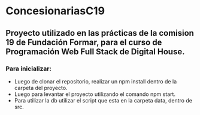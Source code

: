 # ConcesionariasC19
## Proyecto utilizado en las prácticas de la comision 19 de Fundación Formar, para el curso de Programación Web Full Stack de Digital House.
### Para inicializar: 
* Luego de clonar el repositorio, realizar un npm install dentro de la carpeta del proyecto.
* Luego para levantar el proyecto utilizando el comando npm start.
* Para utilizar la db utilizar el script que esta en la carpeta data, dentro de src.
